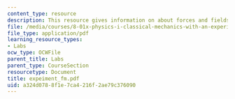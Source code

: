 ```yaml
---
content_type: resource
description: This resource gives information on about forces and fields.
file: /media/courses/8-01x-physics-i-classical-mechanics-with-an-experimental-focus-fall-2002/a324d0788f1e7ca4216f2ae79c376090_expeiment_fm.pdf
file_type: application/pdf
learning_resource_types:
- Labs
ocw_type: OCWFile
parent_title: Labs
parent_type: CourseSection
resourcetype: Document
title: expeiment_fm.pdf
uid: a324d078-8f1e-7ca4-216f-2ae79c376090
---
```

